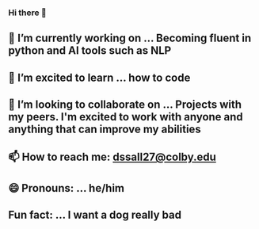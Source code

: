 ### Hi there 👋

## 🔭 I’m currently working on ... Becoming fluent in python and AI tools such as NLP
## 🌱 I’m excited to learn ... how to code
## 👯 I’m looking to collaborate on ... Projects with my peers. I'm excited to work with anyone and anything that can improve my abilities

## 📫 How to reach me: dssall27@colby.edu
## 😄 Pronouns: ... he/him
## Fun fact: ... I want a dog really bad 

<!--
**DiegoSRS/DiegoSRS** is a ✨ _special_ ✨ repository because its `README.md` (this file) appears on your GitHub profile.

##Here are some ideas to get you started:

## 🔭 I’m currently working on ... Becoming fluent in python and AI tools such as NLP
## 🌱 I’m excited to learn ... how to code
## 👯 I’m looking to collaborate on ... Projects with my peers. I'm excited to work with anyone and anything that can improve my abilities

## 📫 How to reach me: dssall27@colby.edu
## 😄 Pronouns: ... he/him
## Fun fact: ... I want a dog really bad 

